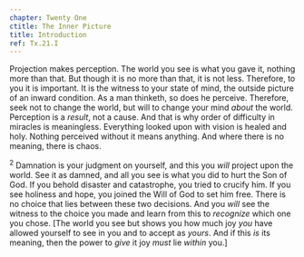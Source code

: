 ```yaml
---
chapter: Twenty One
ctitle: The Inner Picture
title: Introduction
ref: Tx.21.I
---
```


Projection makes perception. The world you see is what you gave it,
nothing more than that. But though it is no more than that, it is not
less. Therefore, to you it is important. It is the witness to your state
of mind, the outside picture of an inward condition. As a man thinketh,
so does he perceive. Therefore, seek not to change the world, but will
to change your mind *about* the world. Perception is a *result*, not a
cause. And that is why order of difficulty in miracles is meaningless.
Everything looked upon with vision is healed and holy. Nothing perceived
without it means anything. And where there is no meaning, there is
chaos.

<sup>2</sup> Damnation is your judgment on yourself, and this you *will* project
upon the world. See it as damned, and all you see is what you did to
hurt the Son of God. If you behold disaster and catastrophe, you tried
to crucify him. If you see holiness and hope, you joined the Will of God
to set him free. There is no choice that lies between these two
decisions. And you *will* see the witness to the choice you made and
learn from this to *recognize* which one you chose. \[The world you see
but shows you how much joy *you* have allowed yourself to see in you and
to accept as *yours*. And if this *is* its meaning, then the power to
*give* it joy *must* lie *within* you.\]

